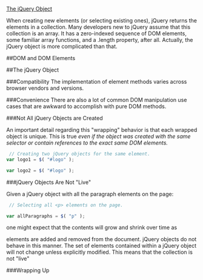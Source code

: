 ﻿[The jQuery Object](http://learn.jquery.com/using-jquery-core/jquery-object/)

When creating new elements (or selecting existing ones), jQuery returns the elements in a collection.
Many developers new to jQuery assume that this collection is an array. It has a zero-indexed sequence of DOM elements, 
some familiar array functions, and a .length property, after all. Actually, the jQuery object is more complicated than that.


##DOM and DOM Elements

##The jQuery Object

###Compatibility 
    The implementation of element methods varies across browser vendors and versions.

###Convenience 
     There are also a lot of common DOM manipulation use cases that are awkward to accomplish with pure DOM methods.


###Not All jQuery Objects are Created 


An important detail regarding this "wrapping" behavior is that each wrapped object is unique. 
This is true *even if the object was created with the same selector or contain references to the exact same DOM elements.*

```js
 // Creating two jQuery objects for the same element.
var logo1 = $( "#logo" );

var logo2 = $( "#logo" );
```

 
###jQuery Objects Are Not "Live"

Given a jQuery object with all the paragraph elements on the page:

```js
 // Selecting all <p> elements on the page.

var allParagraphs = $( "p" );
```
one might expect that the contents will grow and shrink over time as <p> elements are added and removed from the document. 
jQuery objects do not behave in this manner. The set of elements contained within a jQuery object will not change unless 
explicitly modified. This means that the collection is not "live" 


###Wrapping Up